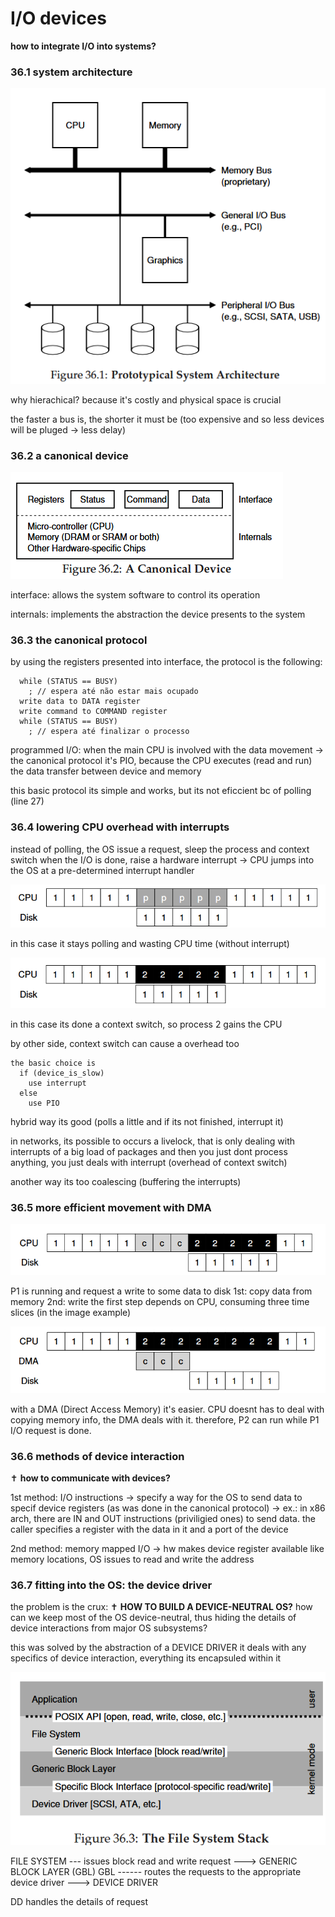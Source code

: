 # I/O devices

**<crux> how to integrate I/O into systems? </crux>**

### 36.1 system architecture

![alt text](image.png)

why hierachical? because it's costly and physical space is crucial

the faster a bus is, the shorter it must be (too expensive and so less devices will be pluged -> less delay)

### 36.2 a canonical device

![alt text](image-1.png)

interface: allows the system software to control its operation

internals: implements the abstraction the device presents to the system

### 36.3 the canonical protocol

by using the registers presented into interface, the protocol is the following:

```pseudo
  while (STATUS == BUSY)
    ; // espera até não estar mais ocupado
  write data to DATA register
  write command to COMMAND register
  while (STATUS == BUSY)
    ; // espera até finalizar o processo
```

programmed I/O: when the main CPU is involved with the data movement
  -> the canonical protocol it's PIO, because the CPU executes (read and run) the data transfer between device and memory

this basic protocol its simple and works, but its not eficcient bc of polling (line 27)

### 36.4  lowering CPU overhead with interrupts

instead of polling, the OS issue a request, sleep the process and context switch
when the I/O is done, raise a hardware interrupt -> CPU jumps into the OS at a pre-determined interrupt handler

![without interrupt](image-2.png)

in this case it stays polling and wasting CPU time (without interrupt)

![alt text](image-3.png)

in this case its done a context switch, so process 2 gains the CPU

by other side, context switch can cause a overhead too

```
the basic choice is
  if (device_is_slow) 
    use interrupt
  else
    use PIO
```

hybrid way its good (polls a little and if its not finished, interrupt it)

in networks, its possible to occurs a livelock, that is only dealing with interrupts of a big load of packages and then you just dont process anything, you just deals with interrupt (overhead of context switch)

another way its too coalescing (buffering the interrupts)

### 36.5 more efficient movement with DMA

![alt text](image-4.png)

P1 is running and request a write to some data to disk
  1st: copy data from memory
  2nd: write
the first step depends on CPU, consuming three time slices (in the image example)

![alt text](image-5.png)

with a DMA (Direct Access Memory) it's easier.
CPU doesnt has to deal with copying memory info, the DMA deals with it.
therefore, P2 can run while P1 I/O request is done.

### 36.6 methods of device interaction

✝️ **how to communicate with devices?**

1st method: I/O instructions
  -> specify a way for the OS to send data to specif device registers (as was done in the canonical protocol)
  -> ex.: in x86 arch, there are IN and OUT instructions (priviligied ones) to send data. the caller specifies a register with the data in it and a port of the device

2nd method: memory mapped I/O
  -> hw makes device register available like memory locations, OS issues to read and write the address

### 36.7 fitting into the OS: the device driver

the problem is the crux:
✝️ **HOW TO BUILD A DEVICE-NEUTRAL OS?**
  how can we keep most of the OS device-neutral, thus hiding the details of device interactions from major OS subsystems?

this was solved by the abstraction of a DEVICE DRIVER
it deals with any specifics of device interaction, everything its encapsuled within it

![alt text](image-6.png)

FILE SYSTEM --- issues block read and write request ---> GENERIC BLOCK LAYER (GBL)
GBL ------ routes the requests to the appropriate device driver ---> DEVICE DRIVER

DD handles the details of request